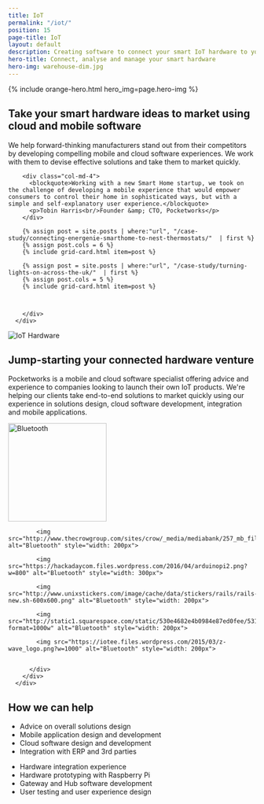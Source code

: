 ```yaml
---
title: IoT
permalink: "/iot/"
position: 15
page-title: IoT
layout: default
description: Creating software to connect your smart IoT hardware to your customers
hero-title: Connect, analyse and manage your smart hardware
hero-img: warehouse-dim.jpg
---
```


{% include orange-hero.html hero_img=page.hero-img %}

<section class="section bg-white" >
    <div class="container">
        <div class="row">          
          <div class="col-md-8 col-md-offset-2 align-center">
            <h2>Take your smart hardware ideas to market using cloud and mobile software</h2>
            <p>
            We help forward-thinking manufacturers stand out from their competitors by developing compelling mobile and cloud software experiences. We work with them to devise effective solutions and take them to market quickly.
            </p>
          </div>
        </div>
      </div>
</section>  

<section class="section" >
    <div class="container">
        <div class="row">          


        <div class="col-md-4">
          <blockquote>Working with a new Smart Home startup, we took on the challenge of developing a mobile experience that would empower consumers to control their home in sophisticated ways, but with a simple and self-explanatory user experience.</blockquote>
          <p>Tobin Harris<br/>Founder &amp; CTO, Pocketworks</p>
        </div>

        {% assign post = site.posts | where:"url", "/case-study/connecting-energenie-smarthome-to-nest-thermostats/"  | first %}
        {% assign post.cols = 6 %}
        {% include grid-card.html item=post %}

        {% assign post = site.posts | where:"url", "/case-study/turning-lights-on-across-the-uk/"  | first %}
        {% assign post.cols = 5 %}
        {% include grid-card.html item=post %}  



        </div>
      </div>
</section>   

<section class="section bg-white" >
    <div class="container">
        <div class="row">     
        <div class="col-md-6">
          <img src="https://images1-focus-opensocial.googleusercontent.com/gadgets/proxy?container=focus&resize_w=800&refresh=2592001&url=https://pocketworks-website.s3.amazonaws.com/energenie-socket-board.jpg" class="img-responsive" alt="IoT Hardware">
        </div>     
          <div class="col-md-6 ">
            <h2>Jump-starting your connected hardware venture</h2>
            <p>
            Pocketworks is a mobile and cloud software specialist offering advice and experience to companies looking to launch their own IoT products. We're helping our clients take end-to-end solutions to market quickly using our experience in solutions design, cloud software development, integration and mobile applications.
            </p>
          </div>
        </div>
      </div>
</section>

<section class="section" >
    <div class="container">
        <div class="row">     
          <div class="col-md-12 align-center">
            <img src="http://freevectorlogo.net/wp-content/uploads/2011/08/bluetooth-logo-vector-400x400.png" alt="Bluetooth" style="width: 200px">

            <img src="http://www.thecrowgroup.com/sites/crow/_media/mediabank/257_mb_file_ca344.png" alt="Bluetooth" style="width: 200px">

            <img src="https://hackadaycom.files.wordpress.com/2016/04/arduinopi2.png?w=800" alt="Bluetooth" style="width: 300px">

            <img src="http://www.unixstickers.com/image/cache/data/stickers/rails/rails-new.sh-600x600.png" alt="Bluetooth" style="width: 200px">

            <img src="http://static1.squarespace.com/static/530e4682e4b0984e87ed0fee/53108d27e4b02695bd9aa345/5509b9d2e4b085c947d9d194/1427285010555/?format=1000w" alt="Bluetooth" style="width: 200px">

            <img src="https://iotee.files.wordpress.com/2015/03/z-wave_logo.png?w=1000" alt="Bluetooth" style="width: 200px">


          </div>
        </div>
      </div>
</section>

<section class="section bg-white">
    <div class="container">
    <div class="row">     
      <div class="col-md-12 align-center">
        <h2>How we can help</h2>
      </div>
    </div>
        <div class="row">     
          <div class="col-md-6">
            <ul>
              <li>Advice on overall solutions design</li>
              <li>Mobile application design and development</li>
              <li>Cloud software design and development</li>
              <li>Integration with ERP and 3rd parties</li>
            </ul>
          </div>
          <div class="col-md-6">
            <ul>
              <li>Hardware integration experience</li>
              <li>Hardware prototyping with Raspberry Pi</li>
              <li>Gateway and Hub software development</li>
              <li>User testing and user experience design</li>
            </ul>
          </div>
        </div>
    </div>
</section>
